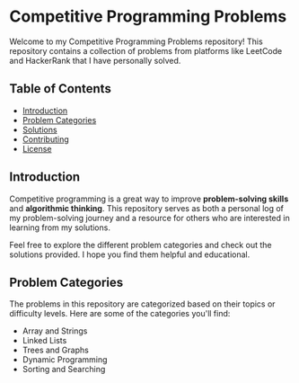 # Competitive Programming Problems

Welcome to my Competitive Programming Problems repository! This repository contains a collection of problems from platforms like LeetCode and HackerRank that I have personally solved.

## Table of Contents

- [Introduction](#introduction)
- [Problem Categories](#problem-categories)
- [Solutions](#solutions)
- [Contributing](#contributing)
- [License](#license)

## Introduction

Competitive programming is a great way to improve **problem-solving skills** and **algorithmic thinking**. This repository serves as both a personal log of my problem-solving journey and a resource for others who are interested in learning from my solutions.

Feel free to explore the different problem categories and check out the solutions provided. I hope you find them helpful and educational.

## Problem Categories

The problems in this repository are categorized based on their topics or difficulty levels. Here are some of the categories you'll find:

- Array and Strings
- Linked Lists
- Trees and Graphs
- Dynamic Programming
- Sorting and Searching
